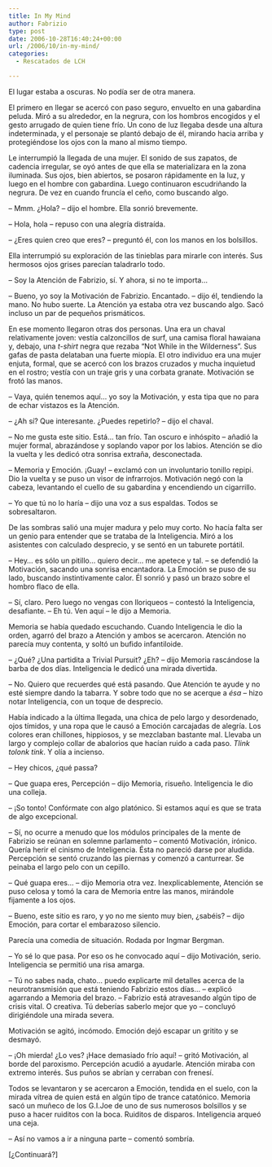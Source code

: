 ```yaml
---
title: In My Mind
author: Fabrizio
type: post
date: 2006-10-28T16:40:24+00:00
url: /2006/10/in-my-mind/
categories:
  - Rescatados de LCH

---
```

El lugar estaba a oscuras. No podía ser de otra manera.

El primero en llegar se acercó con paso seguro, envuelto en una gabardina peluda. Miró a su alrededor, en la negrura, con los hombros encogidos y el gesto arrugado de quien tiene frío. Un cono de luz llegaba desde una altura indeterminada, y el personaje se plantó debajo de él, mirando hacia arriba y protegiéndose los ojos con la mano al mismo tiempo. 

Le interrumpió la llegada de una mujer. El sonido de sus zapatos, de cadencia irregular, se oyó antes de que ella se materializara en la zona iluminada. Sus ojos, bien abiertos, se posaron rápidamente en la luz, y luego en el hombre con gabardina. Luego continuaron escudriñando la negrura. De vez en cuando fruncía el ceño, como buscando algo. 

&#8211; Mmm. ¿Hola? &#8211; dijo el hombre. Ella sonrió brevemente.

&#8211; Hola, hola &#8211; repuso con una alegría distraída.

&#8211; ¿Eres quien creo que eres? &#8211; preguntó él, con los manos en los bolsillos. 

Ella interrumpió su exploración de las tinieblas para mirarle con interés. Sus hermosos ojos grises parecían taladrarlo todo. 

&#8211; Soy la Atención de Fabrizio, sí. Y ahora, si no te importa&#8230;

&#8211; Bueno, yo soy la Motivación de Fabrizio. Encantado. &#8211; dijo él, tendiendo la mano. No hubo suerte. La Atención ya estaba otra vez buscando algo. Sacó incluso un par de pequeños prismáticos. 

En ese momento llegaron otras dos personas. Una era un chaval relativamente joven: vestía calzoncillos de surf, una camisa floral hawaiana y, debajo, una _t-shirt_ negra que rezaba &#8220;Not While in the Wilderness&#8221;. Sus gafas de pasta delataban una fuerte miopía. El otro individuo era una mujer enjuta, formal, que se acercó con los brazos cruzados y mucha inquietud en el rostro; vestía con un traje gris y una corbata granate. Motivación se frotó las manos.

&#8211; Vaya, quién tenemos aquí&#8230; yo soy la Motivación, y esta tipa que no para de echar vistazos es la Atención. 

&#8211; ¿Ah sí? Que interesante. ¿Puedes repetirlo? &#8211; dijo el chaval.

&#8211; No me gusta este sitio. Está&#8230; tan frío. Tan oscuro e inhóspito &#8211; añadió la mujer formal, abrazándose y soplando vapor por los labios. Atención se dio la vuelta y les dedicó otra sonrisa extraña, desconectada.

&#8211; Memoria y Emoción. ¡Guay! &#8211; exclamó con un involuntario tonillo repipi. Dio la vuelta y se puso un visor de infrarrojos. Motivación negó con la cabeza, levantando el cuello de su gabardina y encendiendo un cigarrillo. 

&#8211; Yo que tú no lo haría &#8211; dijo una voz a sus espaldas. Todos se sobresaltaron. 

De las sombras salió una mujer madura y pelo muy corto. No hacía falta ser un genio para entender que se trataba de la Inteligencia. Miró a los asistentes con calculado desprecio, y se sentó en un taburete portátil. 

&#8211; Hey&#8230; es sólo un pitillo&#8230; quiero decir&#8230; me apetece y tal. &#8211; se defendió la Motivación, sacando una sonrisa encantadora. La Emoción se puso de su lado, buscando instintivamente calor. Él sonrió y pasó un brazo sobre el hombro flaco de ella.

&#8211; Sí, claro. Pero luego no vengas con lloriqueos &#8211; contestó la Inteligencia, desafiante. &#8211; Eh tú. Ven aquí &#8211; le dijo a Memoria. 

Memoria se había quedado escuchando. Cuando Inteligencia le dio la orden, agarró del brazo a Atención y ambos se acercaron. Atención no parecía muy contenta, y soltó un bufido infantiloide. 

&#8211; ¿Qué? ¿Una partidita a Trivial Pursuit? ¿Eh? &#8211; dijo Memoria rascándose la barba de dos días. Inteligencia le dedicó una mirada divertida.

&#8211; No. Quiero que recuerdes qué está pasando. Que Atención te ayude y no esté siempre dando la tabarra. Y sobre todo que no se acerque a _ésa_ &#8211; hizo notar Inteligencia, con un toque de desprecio.

Había indicado a la última llegada, una chica de pelo largo y desordenado, ojos tímidos, y una ropa que le causó a Emoción carcajadas de alegría. Los colores eran chillones, hippiosos, y se mezclaban bastante mal. Llevaba un largo y complejo collar de abalorios que hacían ruido a cada paso. _Tlink tolonk tink_. Y olía a incienso.

&#8211; Hey chicos, ¿qué passa? 

&#8211; Que guapa eres, Percepción &#8211; dijo Memoria, risueño. Inteligencia le dio una colleja.

&#8211; ¡So tonto! Confórmate con algo platónico. Si estamos aquí es que se trata de algo excepcional. 

&#8211; Sí, no ocurre a menudo que los módulos principales de la mente de Fabrizio se reúnan en solemne parlamento &#8211; comentó Motivación, irónico. Quería herir el cinismo de Inteligencia. Ésta no pareció darse por aludida. Percepción se sentó cruzando las piernas y comenzó a canturrear. Se peinaba el largo pelo con un cepillo. 

&#8211; Qué guapa eres&#8230; &#8211; dijo Memoria otra vez. Inexplicablemente, Atención se puso celosa y tomó la cara de Memoria entre las manos, mirándole fijamente a los ojos.

&#8211; Bueno, este sitio es raro, y yo no me siento muy bien, ¿sabéis? &#8211; dijo Emoción, para cortar el embarazoso silencio. 

Parecía una comedia de situación. Rodada por Ingmar Bergman.

&#8211; Yo sé lo que pasa. Por eso os he convocado aquí &#8211; dijo Motivación, serio. Inteligencia se permitió una risa amarga.

&#8211; Tú no sabes nada, chato&#8230; puedo explicarte mil detalles acerca de la neurotransmisión que está teniendo Fabrizio estos días&#8230; &#8211; explicó agarrando a Memoria del brazo. &#8211; Fabrizio está atravesando algún tipo de crisis vital. O creativa. Tú deberías saberlo mejor que yo &#8211; concluyó dirigiéndole una mirada severa.

Motivación se agitó, incómodo. Emoción dejó escapar un gritito y se desmayó.

&#8211; ¡Oh mierda! ¿Lo ves? ¡Hace demasiado frío aquí! &#8211; gritó Motivación, al borde del paroxismo. Percepción acudió a ayudarle. Atención miraba con extremo interés. Sus puños se abrían y cerraban con frenesí. 

Todos se levantaron y se acercaron a Emoción, tendida en el suelo, con la mirada vítrea de quien está en algún tipo de trance catatónico. Memoria sacó un muñeco de los G.I.Joe de uno de sus numerosos bolsillos y se puso a hacer ruiditos con la boca. Ruiditos de disparos. Inteligencia arqueó una ceja.

&#8211; Así no vamos a ir a ninguna parte &#8211; comentó sombría. 

[¿Continuará?]